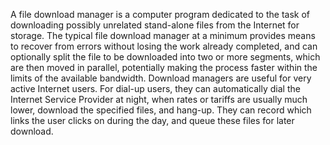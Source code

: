 A file download manager is a computer program dedicated to the task of downloading possibly
unrelated stand-alone files from the Internet for storage. The typical file download manager
at a minimum provides means to recover from errors without losing the work already completed,
and can optionally split the file to be downloaded into two or more segments, which are
then moved in parallel, potentially making the process faster within the limits of the available
bandwidth.
Download managers are useful for very active Internet users. For dial-up users, they can
automatically dial the Internet Service Provider at night, when rates or tariffs are usually much
lower, download the specified files, and hang-up. They can record which links the user clicks
on during the day, and queue these files for later download.